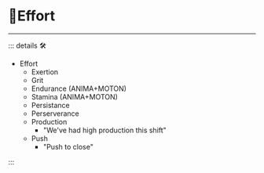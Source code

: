 # 💜<anima>Effort</anima>

---

<!-- =================================================== -->
<!-- =================================================== -->
<!-- =================================================== -->
<!-- =================================================== -->
<!-- =================================================== -->
::: details 🛠

- Effort
    - Exertion
    - Grit
    - Endurance (ANIMA+MOTON)
    - Stamina (ANIMA+MOTON)
    - Persistance
    - Perserverance
    - Production
        - "We've had high production this shift"
    - Push
        - "Push to close"

:::
